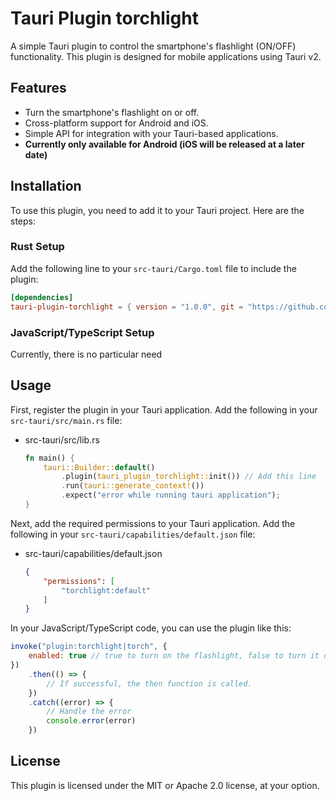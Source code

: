 # Tauri Plugin torchlight

A simple Tauri plugin to control the smartphone's flashlight (ON/OFF) functionality.
This plugin is designed for mobile applications using Tauri v2.

## Features

- Turn the smartphone's flashlight on or off.
- Cross-platform support for Android and iOS.
- Simple API for integration with your Tauri-based applications.
- **Currently only available for Android (iOS will be released at a later date)**

## Installation

To use this plugin, you need to add it to your Tauri project. Here are the steps:

### Rust Setup

Add the following line to your `src-tauri/Cargo.toml` file to include the plugin:

```toml
[dependencies]
tauri-plugin-torchlight = { version = "1.0.0", git = "https://github.com/lembryo/tauri-plugin-torchlight.git", branch = "develop" }
```

### JavaScript/TypeScript Setup

Currently, there is no particular need

## Usage

First, register the plugin in your Tauri application. Add the following in your `src-tauri/src/main.rs` file:

- src-tauri/src/lib.rs
    ```rust
    fn main() {
        tauri::Builder::default()
            .plugin(tauri_plugin_torchlight::init()) // Add this line 
            .run(tauri::generate_context!())
            .expect("error while running tauri application");
    }
    ```

Next, add the required permissions to your Tauri application. Add the following in your `src-tauri/capabilities/default.json` file:

- src-tauri/capabilities/default.json
    ```json
    {
        "permissions": [
            "torchlight:default"
        ]
    }
    ```

In your JavaScript/TypeScript code, you can use the plugin like this:

```javascript
invoke("plugin:torchlight|torch", {
    enabled: true // true to turn on the flashlight, false to turn it off
})
    .then(() => {
        // If successful, the then function is called.
    })
    .catch((error) => {
        // Handle the error
        console.error(error)
    })
```

## License

This plugin is licensed under the MIT or Apache 2.0 license, at your option.
